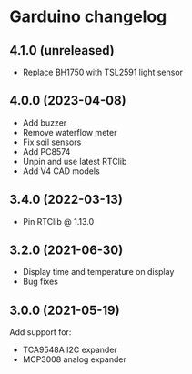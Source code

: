 Garduino changelog
==================

4.1.0 (unreleased)
------------------

- Replace BH1750 with TSL2591 light sensor

4.0.0 (2023-04-08)
------------------

- Add buzzer
- Remove waterflow meter
- Fix soil sensors
- Add PC8574
- Unpin and use latest RTClib
- Add V4 CAD models

3.4.0 (2022-03-13)
------------------

- Pin RTClib @ 1.13.0

3.2.0 (2021-06-30)
------------------

- Display time and temperature on display
- Bug fixes

3.0.0 (2021-05-19)
------------------

Add support for:

- TCA9548A I2C expander
- MCP3008 analog expander
